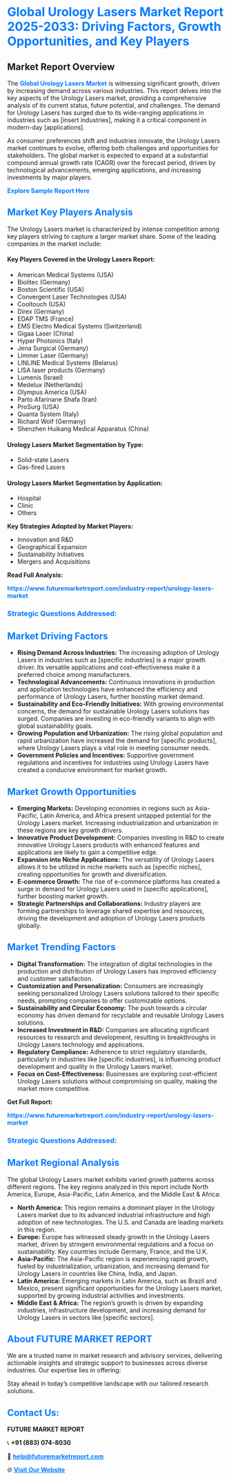 <h1 style="color: #007BFF;">Global Urology Lasers Market Report 2025-2033: Driving Factors, Growth Opportunities, and Key Players</h1>

<section id="overview">
<h2>Market Report Overview</h2>
<p>The <a href="https://www.futuremarketreport.com/industry-report/urology-lasers-market" style="color: #007BFF; text-decoration: none;"><strong>Global Urology Lasers Market</strong></a> is witnessing significant growth, driven by increasing demand across various industries. This report delves into the key aspects of the Urology Lasers market, providing a comprehensive analysis of its current status, future potential, and challenges. The demand for Urology Lasers has surged due to its wide-ranging applications in industries such as [insert industries], making it a critical component in modern-day [applications].</p>
<p>As consumer preferences shift and industries innovate, the Urology Lasers market continues to evolve, offering both challenges and opportunities for stakeholders. The global market is expected to expand at a substantial compound annual growth rate (CAGR) over the forecast period, driven by technological advancements, emerging applications, and increasing investments by major players.</p>
</section>

<section id="overview">
<p><a href="https://www.futuremarketreport.com/request-sample/reportId=85240" style="color: #007BFF; text-decoration: none;"><strong>Explore Sample Report Here</strong></a></p>
</section>

<section id="key-players">
<h2 style="color: #007BFF;">Market Key Players Analysis</h2>
<p>The Urology Lasers market is characterized by intense competition among key players striving to capture a larger market share. Some of the leading companies in the market include:</p>
<h4>Key Players Covered in the Urology Lasers Report:</h4>
<ul><li>American Medical Systems (USA)</li><li>Biolitec (Germany)</li><li>Boston Scientific (USA)</li><li>Convergent Laser Technologies (USA)</li><li>Cooltouch (USA)</li><li>Direx (Germany)</li><li>EDAP TMS (France)</li><li>EMS Electro Medical Systems (Switzerland)</li><li>Gigaa Laser (China)</li><li>Hyper Photonics (Italy)</li><li>Jena Surgical (Germany)</li><li>Limmer Laser (Germany)</li><li>LINLINE Medical Systems (Belarus)</li><li>LISA laser products (Germany)</li><li>Lumenis (Israel)</li><li>Medelux (Netherlands)</li><li>Olympus America (USA)</li><li>Parto Afarinane Shafa (Iran)</li><li>ProSurg (USA)</li><li>Quanta System (Italy)</li><li>Richard Wolf (Germany)</li><li>Shenzhen Huikang Medical Apparatus (China)</li></ul>
<h4>Urology Lasers Market Segmentation by Type:</h4>
<ul><li>Solid-state Lasers</li><li>Gas-fired Lasers</li></ul>

<h4>Urology Lasers Market Segmentation by Application:</h4>
<ul><li>Hospital</li><li>Clinic</li><li>Others</li></ul>
<p><strong>Key Strategies Adopted by Market Players:</strong></p>
<ul>
<li>Innovation and R&D</li>
<li>Geographical Expansion</li>
<li>Sustainability Initiatives</li>
<li>Mergers and Acquisitions</li>
</ul>
</section>

<section>
<p><strong>Read Full Analysis: </strong></p><a href="https://www.futuremarketreport.com/industry-report/urology-lasers-market" style="color: #007BFF; text-decoration: none;"><strong>https://www.futuremarketreport.com/industry-report/urology-lasers-market</strong></a>
<h3 style="color: #007BFF;">Strategic Questions Addressed:</h3>
</section>

<section id="driving-factors">
<h2 style="color: #007BFF;">Market Driving Factors</h2>
<ul>
<li><strong>Rising Demand Across Industries:</strong> The increasing adoption of Urology Lasers in industries such as [specific industries] is a major growth driver. Its versatile applications and cost-effectiveness make it a preferred choice among manufacturers.</li>
<li><strong>Technological Advancements:</strong> Continuous innovations in production and application technologies have enhanced the efficiency and performance of Urology Lasers, further boosting market demand.</li>
<li><strong>Sustainability and Eco-Friendly Initiatives:</strong> With growing environmental concerns, the demand for sustainable Urology Lasers solutions has surged. Companies are investing in eco-friendly variants to align with global sustainability goals.</li>
<li><strong>Growing Population and Urbanization:</strong> The rising global population and rapid urbanization have increased the demand for [specific products], where Urology Lasers plays a vital role in meeting consumer needs.</li>
<li><strong>Government Policies and Incentives:</strong> Supportive government regulations and incentives for industries using Urology Lasers have created a conducive environment for market growth.</li>
</ul>
</section>

<section id="growth-opportunities">
<h2 style="color: #007BFF;">Market Growth Opportunities</h2>
<ul>
<li><strong>Emerging Markets:</strong> Developing economies in regions such as Asia-Pacific, Latin America, and Africa present untapped potential for the Urology Lasers market. Increasing industrialization and urbanization in these regions are key growth drivers.</li>
<li><strong>Innovative Product Development:</strong> Companies investing in R&D to create innovative Urology Lasers products with enhanced features and applications are likely to gain a competitive edge.</li>
<li><strong>Expansion into Niche Applications:</strong> The versatility of Urology Lasers allows it to be utilized in niche markets such as [specific niches], creating opportunities for growth and diversification.</li>
<li><strong>E-commerce Growth:</strong> The rise of e-commerce platforms has created a surge in demand for Urology Lasers used in [specific applications], further boosting market growth.</li>
<li><strong>Strategic Partnerships and Collaborations:</strong> Industry players are forming partnerships to leverage shared expertise and resources, driving the development and adoption of Urology Lasers products globally.</li>
</ul>
</section>

<section id="trending-factors">
<h2 style="color: #007BFF;">Market Trending Factors</h2>
<ul>
<li><strong>Digital Transformation:</strong> The integration of digital technologies in the production and distribution of Urology Lasers has improved efficiency and customer satisfaction.</li>
<li><strong>Customization and Personalization:</strong> Consumers are increasingly seeking personalized Urology Lasers solutions tailored to their specific needs, prompting companies to offer customizable options.</li>
<li><strong>Sustainability and Circular Economy:</strong> The push towards a circular economy has driven demand for recyclable and reusable Urology Lasers solutions.</li>
<li><strong>Increased Investment in R&D:</strong> Companies are allocating significant resources to research and development, resulting in breakthroughs in Urology Lasers technology and applications.</li>
<li><strong>Regulatory Compliance:</strong> Adherence to strict regulatory standards, particularly in industries like [specific industries], is influencing product development and quality in the Urology Lasers market.</li>
<li><strong>Focus on Cost-Effectiveness:</strong> Businesses are exploring cost-efficient Urology Lasers solutions without compromising on quality, making the market more competitive.</li>
</ul>
</section>

<section>
<p><strong>Get Full Report: </strong></p><a href="https://www.futuremarketreport.com/industry-report/urology-lasers-market" style="color: #007BFF; text-decoration: none;"><strong>https://www.futuremarketreport.com/industry-report/urology-lasers-market</strong></a>
<h3 style="color: #007BFF;">Strategic Questions Addressed:</h3>
</section>


<section id="regional-analysis">
<h2 style="color: #007BFF;">Market Regional Analysis</h2>
<p>The global Urology Lasers market exhibits varied growth patterns across different regions. The key regions analyzed in this report include North America, Europe, Asia-Pacific, Latin America, and the Middle East & Africa:</p>
<ul>
<li><strong>North America:</strong> This region remains a dominant player in the Urology Lasers market due to its advanced industrial infrastructure and high adoption of new technologies. The U.S. and Canada are leading markets in this region.</li>
<li><strong>Europe:</strong> Europe has witnessed steady growth in the Urology Lasers market, driven by stringent environmental regulations and a focus on sustainability. Key countries include Germany, France, and the U.K.</li>
<li><strong>Asia-Pacific:</strong> The Asia-Pacific region is experiencing rapid growth, fueled by industrialization, urbanization, and increasing demand for Urology Lasers in countries like China, India, and Japan.</li>
<li><strong>Latin America:</strong> Emerging markets in Latin America, such as Brazil and Mexico, present significant opportunities for the Urology Lasers market, supported by growing industrial activities and investments.</li>
<li><strong>Middle East & Africa:</strong> The region’s growth is driven by expanding industries, infrastructure development, and increasing demand for Urology Lasers in sectors like [specific sectors].</li>
</ul>
</section>

<footer>
<h2 style="color: #007BFF;">About FUTURE MARKET REPORT</h2>
<p>We are a trusted name in market research and advisory services, delivering actionable insights and strategic support to businesses across diverse industries. Our expertise lies in offering:</p>

<p>Stay ahead in today’s competitive landscape with our tailored research solutions.</p>

<h2 style="color: #007BFF;">Contact Us:</h2>
<p><strong>FUTURE MARKET REPORT</strong></p>
<p>📞 <strong>+91 (883) 074-8030</strong></p>
<p>📧 <strong><a href="mailto:help@futuremarketreport.com" style="color: #007BFF;">help@futuremarketreport.com</a></strong></p>
<p>🌐 <strong><a href="https://www.futuremarketreport.com/" style="color: #007BFF;">Visit Our Website</a></strong></p>
</footer>